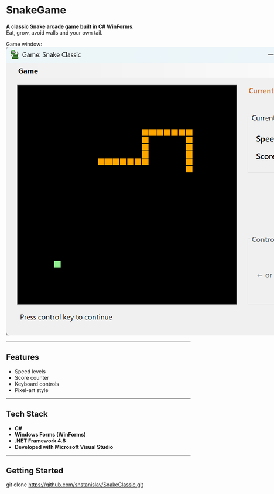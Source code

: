 # SnakeGame

**A classic Snake arcade game built in C# WinForms.**  
Eat, grow, avoid walls and your own tail.

Game window:
<img src="images/game-window.png" alt="Game window" style="max-width:none;">

---

## Features

- Speed levels
- Score counter
- Keyboard controls
- Pixel-art style

---

## Tech Stack

- **C#**
- **Windows Forms (WinForms)**
- **.NET Framework 4.8**
- **Developed with Microsoft Visual Studio**

---

## Getting Started

git clone https://github.com/snstanislav/SnakeClassic.git